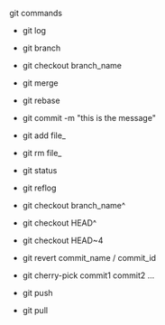 git commands

* git log
* git branch
* git checkout branch_name
* git merge
* git rebase
* git commit -m "this is the message"
* git add file_
* git rm file_
* git status
* git reflog
* git checkout branch_name^
* git checkout HEAD^
* git checkout HEAD~4
* git revert commit_name / commit_id

* git cherry-pick commit1 commit2 ...

* git push
* git pull
